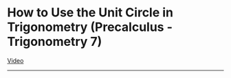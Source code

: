 # How to Use the Unit Circle in Trigonometry (Precalculus - Trigonometry 7)

[Video](https://www.youtube.com/watch?v=GdRZfemxTFI)

---
